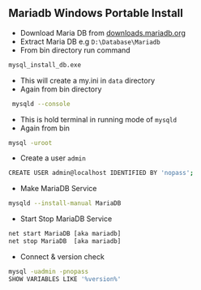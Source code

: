 ## Mariadb Windows Portable Install
* Download Maria DB from [downloads.mariadb.org](https://downloads.mariadb.org/)
* Extract Maria DB e.g ` D:\Database\Mariadb `
* From bin directory run command
```sh
mysql_install_db.exe
```
* This will create a my.ini in ` data ` directory
* Again from bin directory
```sh
 mysqld --console
```
* This is hold terminal in running mode of ` mysqld `
* Again from bin
```sh
mysql -uroot
```
* Create a user ` admin `
```sh
CREATE USER admin@localhost IDENTIFIED BY 'nopass';
```
* Make MariaDB Service
```sh
mysqld --install-manual MariaDB
```
* Start Stop MariaDB Service
```sh
net start MariaDB [aka mariadb]
net stop MariaDB  [aka mariadb]
```
* Connect & version check
```sh
mysql -uadmin -pnopass
SHOW VARIABLES LIKE '%version%'
```
